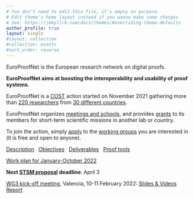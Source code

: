 ```yaml
---
# You don't need to edit this file, it's empty on purpose.
# Edit theme's home layout instead if you wanna make some changes
# See: https://jekyllrb.com/docs/themes/#overriding-theme-defaults
author_profile: true
layout: single
#layout: collection
#collection: events
#sort_order: reverse
---
```


EuroProofNet is the European research network on digital proofs.

**EuroProofNet aims at boosting the interoperability and usability of
proof systems**.

EuroProofNet is a [COST](http://cost.eu) action started on November 2021
gathering more than [220 researchers](https://www.cost.eu/actions/CA20111/#tabs+Name:Working%20Groups%20and%20Membership) from [30 different countries](../groups).

EuroProofNet organizes [meetings and schools](../events), and provides
[grants](../grants) to its members for short-term scientific missions
in another lab or country.

To join the action, simply
[apply](https://e-services.cost.eu/action/CA20111/working-groups/apply)
to the [working groups](../wg) you are interested in (it is free and open to anyone).

[Description](../description) &nbsp; [Objectives](../objectives) &nbsp; [Deliverables](../deliverables) &nbsp; [Proof tools](../tools)

[Work plan for January-October 2022](../work-plan-1)

**Next [STSM proposal](../grants) deadline**: April 3

[WG3 kick-off meeting](../wg3-meeting1), Valencia, 10-11 February 2022: [Slides & Videos](https://europroofnet.github.io/wg3-meeting1/program) [Report](https://europroofnet.github.io/_pages/WG3/Feb2022/ReportWG3meeting.pdf) 
